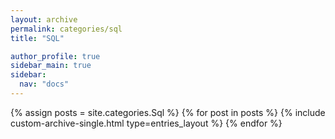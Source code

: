 ```yaml
---
layout: archive
permalink: categories/sql
title: "SQL"

author_profile: true
sidebar_main: true
sidebar:
  nav: "docs"
---
```


{% assign posts = site.categories.Sql %}
{% for post in posts %}
{% include custom-archive-single.html type=entries_layout %}
{% endfor %}
